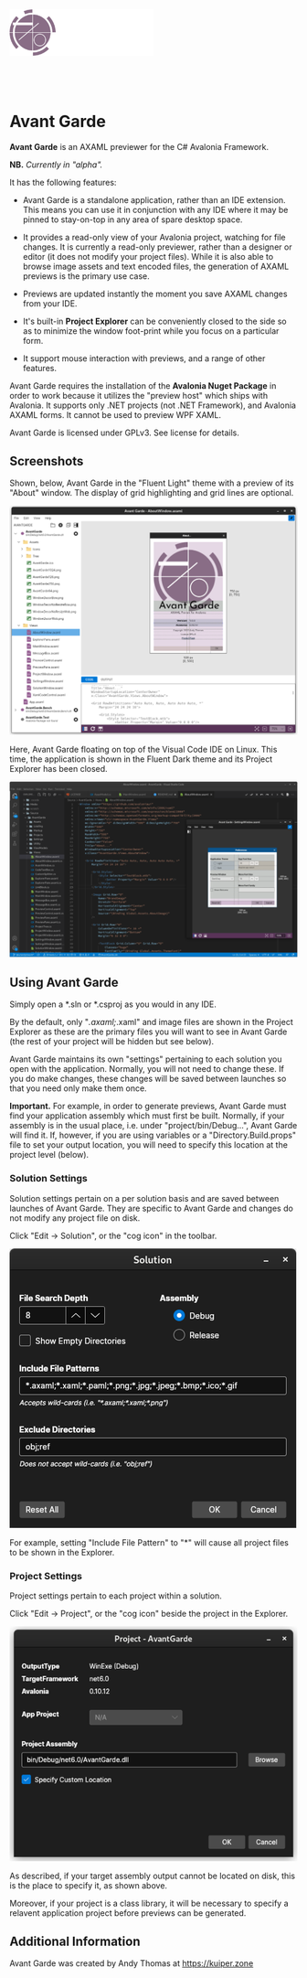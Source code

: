 <img src="Banner.png" style="width:50%;max-width:1200px;margin-bottom:4em;"/>

# Avant Garde #
**Avant Garde** is an AXAML previewer for the C# Avalonia Framework.

**NB.** *Currently in "alpha".*

It has the following features:

* Avant Garde is a standalone application, rather than an IDE extension. This means you can use it in conjunction with
any IDE where it may be pinned to stay-on-top in any area of spare desktop space.

* It provides a read-only view of your Avalonia project, watching for file changes. It is currently a read-only
previewer, rather than a designer or editor (it does not modify your project files). While it is also able to browse
image assets and text encoded files, the generation of AXAML previews is the primary use case.

* Previews are updated instantly the moment you save AXAML changes from your IDE.

* It's built-in **Project Explorer** can be conveniently closed to the side so as to minimize the window foot-print
while you focus on a particular form.

* It support mouse interaction with previews, and a range of other features.

Avant Garde requires the installation of the **Avalonia Nuget Package** in order to work because it utilizes the
"preview host" which ships with Avalonia. It supports only .NET projects (not .NET Framework), and Avalonia
AXAML forms. It cannot be used to preview WPF XAML.

Avant Garde is licensed under GPLv3. See license for details.

## Screenshots ##
Shown, below, Avant Garde in the "Fluent Light" theme with a preview of its "About" window. The display of grid
highlighting and grid lines are optional.

[![Avant Garde Screenshot](AvantGarde-screenshot-main.png)](AvantGarde-screenshot-main.png)

Here, Avant Garde floating on top of the Visual Code IDE on Linux. This time, the application is shown in the
Fluent Dark theme and its Project Explorer has been closed.

[![Avant Garde Screenshot](AvantGarde-screenshot-ide.png)](AvantGarde-screenshot-ide.png)

## Using Avant Garde ##

Simply open a *.sln or *.csproj as you would in any IDE.

By the default, only "*.axaml;*.xaml" and image files are shown in the Project Explorer as these are the primary
files you will want to see in Avant Garde (the rest of your project will be hidden but see below).

Avant Garde maintains its own "settings" pertaining to each solution you open with the application. Normally, you will
not need to change these. If you do make changes, these changes will be saved between launches so that you need only
make them once.

**Important.** For example, in order to generate previews, Avant Garde must find your application assembly which
must first be built. Normally, if your assembly is in the usual place, i.e. under "project/bin/Debug...", Avant Garde
will find it. If, however, if you are using variables or a "Directory.Build.props" file to set your output location,
you will need to specify this location at the project level (below).

### Solution Settings ###
Solution settings pertain on a per solution basis and are saved between launches of Avant Garde. They are specific
to Avant Garde and changes do not modify any project file on disk.

Click "Edit -> Solution", or the "cog icon" in the toolbar.

[![Avant Garde Screenshot](AvantGarde-screenshot-solution.png)](AvantGarde-screenshot-solution.png)

For example, setting "Include File Pattern" to "*" will cause all project files to be shown in the Explorer.

### Project Settings ###
Project settings pertain to each project within a solution.

Click "Edit -> Project", or the "cog icon" beside the project in the Explorer.

[![Avant Garde Screenshot](AvantGarde-screenshot-project.png)](AvantGarde-screenshot-project.png)

As described, if your target assembly output cannot be located on disk, this is the place to specify it, as shown above.

Moreover, if your project is a class library, it will be necessary to specify a relavent application project
before previews can be generated.


## Additional Information ##
Avant Garde was created by Andy Thomas at https://kuiper.zone

